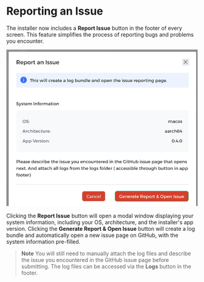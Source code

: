 # Reporting an Issue

The installer now includes a **Report Issue** button in the footer of every screen. This feature simplifies the process of reporting bugs and problems you encounter.

![Report issue](./screenshots/report_issue_modal.png)

Clicking the **Report Issue** button will open a modal window displaying your system information, including your OS, architecture, and the installer's app version. Clicking the **Generate Report & Open Issue** button will create a log bundle and automatically open a new issue page on GitHub, with the system information pre-filled.

> **Note**
> You will still need to manually attach the log files and describe the issue you encountered in the GitHub issue page before submitting. The log files can be accessed via the **Logs** button in the footer.
